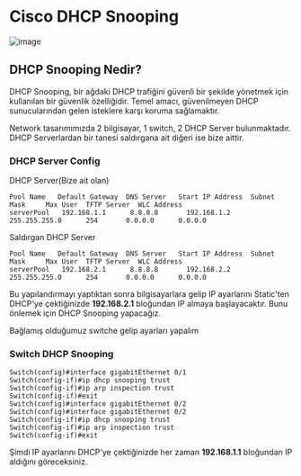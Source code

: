 # Cisco DHCP Snooping

![image](https://github.com/ugurcomptech/C-DHCP-SNOOPING/assets/133202238/7fb50428-7a5d-4026-abc1-e8b30b6f62aa)


## DHCP Snooping Nedir?

DHCP Snooping, bir ağdaki DHCP trafiğini güvenli bir şekilde yönetmek için kullanılan bir güvenlik özelliğidir. Temel amacı, güvenilmeyen DHCP sunucularından gelen isteklere karşı koruma sağlamaktır.

Network tasarımımızda 2 bilgisayar, 1 switch, 2 DHCP Server bulunmaktadır. DHCP Serverlardan bir tanesi saldırgana ait diğeri ise bize aittir.



### DHCP Server Config

DHCP Server(Bize ait olan)

```
Pool Name   Default Gateway  DNS Server   Start IP Address  Subnet Mask     Max User  TFTP Server  WLC Address
serverPool   192.168.1.1      8.8.8.8       192.168.1.2    255.255.255.0      254       0.0.0.0      0.0.0.0
```


Saldırgan DHCP Server

```
Pool Name   Default Gateway  DNS Server   Start IP Address  Subnet Mask     Max User  TFTP Server  WLC Address
serverPool   192.168.2.1      8.8.8.8       192.168.2.2    255.255.255.0      254       0.0.0.0      0.0.0.0
```


Bu yapılandırmayı yaptıktan sonra bilgisayarlara gelip IP ayarlarını Static'ten DHCP'ye çektiğinizde **192.168.2.1**  bloğundan IP almaya başlayacaktır. Bunu önlemek için DHCP Snooping yapacağız.



Bağlamış olduğumuz switche gelip ayarları yapalım

### Switch DHCP Snooping

```
Switch(config)#interface gigabitEthernet 0/1
Switch(config-if)#ip dhcp snooping trust 
Switch(config-if)#ip arp inspection trust 
Switch(config-if)#exit 
Switch(config)#interface gigabitEthernet 0/2
Switch(config)#interface gigabitEthernet 0/2
Switch(config-if)#ip dhcp snooping trust 
Switch(config-if)#ip arp inspection trust 
Switch(config-if)#exit 
```

Şimdi IP ayarlarını DHCP'ye çektiğinizde her zaman **192.168.1.1** bloğundan IP aldığını göreceksiniz.







